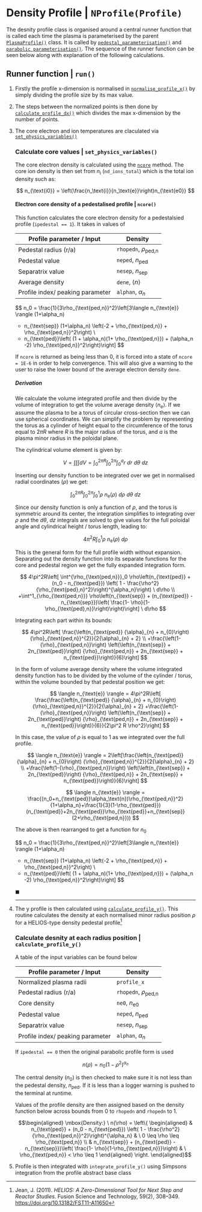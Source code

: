# Density Profile | `NProfile(Profile)`

The desnity profile class is organised around a central runner function that is called each time the plasma is parameterised by the parent [`PlasmaProfile()`](./plasma_profiles.md) class. It is called by [`pedestal_parameterisation()`](plasma_profiles.md#pedestal_parameterisation) and [`parabolic parameterisation()`](./plasma_profiles.md#parabolic_paramterisation). The sequence of the runner function can be seen below along with explanation of the following calculations.

## Runner function | `run()`

1. Firstly the profile x-dimension is normalised in [`normalise_profile_x()`](./plasma_profiles_abstract_class.md/#normalise-the-profile-in-x--normalise_profile_x) by simply dividing the profile size by its max value.

2. The steps between the normalized points is then done by [`calculate_profile_dx()`](./plasma_profiles_abstract_class.md#calculate-the-profile-steps-in-x--calculate_profile_dx) which divides the max x-dimension by the number of points.

3. The core electron and ion temperatures are claculated via [`set_physics_variables()`]() 


    ### Calculate core values | `set_physics_variables()`

    The core electron density is calculated using the [`ncore`](plasma_density_profile.md#electron-core-density-of-a-pedestalised-profile--ncore) method.
    The core ion density is then set from $n_{\text{i}}$ (`nd_ions_total`) which is the total ion density such as:

    $$
    n_{\text{i0}} = \left(\frac{n_\text{i}}{n_\text{e}}\right)n_{\text{e0}}
    $$
    
    #### Electron core density of a pedestalised profile | `ncore()`

    This function calculates the core electron density for a pedestalsied profile (`ipedestal == 1`). It takes in values of 

    | Profile parameter / Input               | Density   |
    |----------------------------------|-----------|
    | Pedestal radius (r/a)            | `rhopedn`, $\rho_{\text{ped,n}}$ |
    | Pedestal value                   | `neped`, $n_{\text{ped}}$ |
    | Separatrix value                 | `nesep`, $n_{\text{sep}}$ |
    | Average density             | `dene`, $\langle n \rangle$ |
    | Profile index/ peaking parameter | `alphan`, $\alpha_n$ |


    $$
    n_0  =  \frac{1}{3\rho_{\text{ped,n}}^2}\left[3\langle n_{\text{e}} \rangle (1+\alpha_n)
    + n_{\text{sep}} (1+\alpha_n) \left(-2 + \rho_{\text{ped,n}} + \rho_{\text{ped,n}}^2\right) \\
    - n_{\text{ped}}\left( (1 + \alpha_n)(1+ \rho_{\text{ped,n}}) + (\alpha_n -2)
    \rho_{\text{ped,n}}^2\right)\right]
    $$

    If `ncore` is returned as being less than 0, it is forced into a state of `ncore = 1E-6` in order to help convergence. This will also give a warning to the user to raise the lower bound of the average electron density `dene`.

    ##### Derivation

    We calculate the volume integrated profile and then divide by the volume of integration to get the volume average density $\langle n_{\text{e}} \rangle$. If we assume the plasma to be a torus of circular cross-section then we can use spherical coordinates. We can simplify the problem by representing the torus as a cylinder of height equal to the circumference of the torus equal to $2\pi R$ where $R$ is the major radius of the torus, and $a$ is the plasma minor radius in the poloidal plane.

    The cylindrical volume element is given by:

    $$
    V = \int \int \int dV = \int^{2\pi R}_0 \int^{2\pi}_0 \int^a_0 r \ dr \ d\theta \ dz
    $$

    Inserting our density function to be integrated over we get in normalised radial coordinates ($\rho$) we get:

    $$
    \int^{2\pi R}_0 \int^{2\pi}_0 \int^{1}_0       \rho \ n_{\text{e}}(\rho) \ d\rho \ d\theta \ dz
    $$

    Since our density function is only a function of $\rho$, and the torus is symmetric around its center, the integration simplifies to integrating over $\rho$ and the $d\theta ,\ dz$ integrals are solved to give values for the full poloidal angle and cylindrical height / torus length, leading to:

    $$
    4\pi^2R \int^{1}_0     \rho \ n_{\text{e}}(\rho) \ d\rho  
    $$

    This is the general form for the full profile width without expansion. Separating out the density function into its separate functions for the core and pedestal region we get the fully expanded integration form.

    $$
    4\pi^2R\left[ \int^{\rho_{\text{ped,n}}}_0     \rho\left(n_{\text{ped}} + (n_0 - n_{\text{ped}}) \left( 1 -
    \frac{\rho^2}{\rho_{\text{ped},n}^2}\right)^{\alpha_n}\right) \ d\rho \\
    +\int^1_{\rho_{\text{ped,n}}}     \rho\left(n_{\text{sep}} + (n_{\text{ped}} - n_{\text{sep}})\left( \frac{1- \rho}{1-\rho_{\text{ped},n}}\right)\right)\right] \ d\rho
    $$
        
    Integrating each part within its bounds:
    
    $$
    4\pi^2R\left[ \frac{\left(n_{\text{ped}} {\alpha}_{n} + n_{0}\right) {\rho}_{\text{ped,n}}^{2}}{2{\alpha}_{n} + 2} \\
    +\frac{\left(1-{\rho}_{\text{ped,n}}\right) \left(\left(n_{\text{sep}} + 2n_{\text{ped}}\right) {\rho}_{\text{ped,n}} + 2n_{\text{sep}} + n_{\text{ped}}\right)}{6}\right] 
    $$

    In the form of volume average density where the volume integrated density function has to be divided by the volume of the cylinder / torus, within the volume bounded by that pedestal position we get:

    $$
    \langle n_{\text{e}} \rangle = 4\pi^2R\left[ \frac{\frac{\left(n_{\text{ped}} {\alpha}_{n} + n_{0}\right) {\rho}_{\text{ped,n}}^{2}}{2{\alpha}_{n} + 2}
    +\frac{\left(1-{\rho}_{\text{ped,n}}\right) \left(\left(n_{\text{sep}} + 2n_{\text{ped}}\right) {\rho}_{\text{ped,n}} + 2n_{\text{sep}} + n_{\text{ped}}\right)}{6}}{2\pi^2 R \rho^2}\right] 
    $$

    In this case, the value of $\rho$ is equal to 1 as we integrated over the full profile.

    $$
    \langle n_{\text{e}} \rangle = 2\left[\frac{\left(n_{\text{ped}} {\alpha}_{n} + n_{0}\right) {\rho}_{\text{ped,n}}^{2}}{2{\alpha}_{n} + 2} \\
    +\frac{\left(1-{\rho}_{\text{ped,n}}\right) \left(\left(n_{\text{sep}} + 2n_{\text{ped}}\right) {\rho}_{\text{ped,n}} + 2n_{\text{sep}} + n_{\text{ped}}\right)}{6}\right] 
    $$

    $$
    \langle n_{\text{e}} \rangle = \frac{(n_0+n_{\text{ped}}\alpha_\text{n})\rho_{\text{ped,n}}^2}{1+\alpha_n}+\frac{1}{3}(1-\rho_{\text{ped}})(n_{\text{ped}}+2n_{\text{ped}}\rho_{\text{ped}}+n_{\text{sep}}(2+\rho_{\text{ped,n}}))
    $$

    The above is then rearranged to get a function for $n_0$

    $$
    n_0  =  \frac{1}{3\rho_{\text{ped,n}}^2}\left[3\langle n_{\text{e}} \rangle (1+\alpha_n)
    + n_{\text{sep}} (1+\alpha_n) \left(-2 + \rho_{\text{ped,n}} + \rho_{\text{ped,n}}^2\right) \\
    - n_{\text{ped}}\left( (1 + \alpha_n)(1+ \rho_{\text{ped,n}}) + (\alpha_n -2)
    \rho_{\text{ped,n}}^2\right)\right]
    $$
    
    $\blacksquare$

    ------

4. The y profile is then calculated using [`calculate_profile_y()`](plasma_density_profile.md#calculate-desnity-at-each-radius-position-calculate_profile_y). This routine calculates the density at each normalised minor radius position $\rho$ for a HELIOS-type density pedestal profile[^1]

    ### Calculate desnity at each radius position | `calculate_profile_y()`

    A table of the input variables can be found below 

    | Profile parameter / Input               | Density   |
    |----------------------------------|-----------|
    | Normalized plasma radii            | `profile_x` |
    | Pedestal radius (r/a)            | `rhopedn`, $\rho_{\text{ped,n}}$ |
    | Core density                | `ne0`, $n_{\text{e0}}$ |
    | Pedestal value                   | `neped`, $n_{\text{ped}}$ |
    | Separatrix value                 | `nesep`, $n_{\text{sep}}$ |
    | Profile index/ peaking parameter | `alphan`, $\alpha_n$ |

    If `ipedestal == 0` then the original parabolic profile form is used

    $$
    n(\rho) = n_0(1 - \rho^2)^{\alpha_n} 
    $$

    The central density ($n_0$) is then checked to make sure it is not less than the pedestal density, $n_{\text{ped}}$.
    If it is less than a logger warning is pushed to the terminal at runtime.

    Values of the profile density are then assigned based on the density function below across bounds from 0 to `rhopedn` and `rhopedn` to 1.  



    $$\begin{aligned}
    \mbox{Density:} \ n(\rho) = \left\{ 
    \begin{aligned}
        & n_{\text{ped}} + (n_0 - n_{\text{ped}}) \left( 1 -
        \frac{\rho^2}{\rho_{\text{ped,n}}^2}\right)^{\alpha_n}
    & \ 0 \leq \rho \leq \rho_{\text{ped,n}} \\
    & n_{\text{sep}} + (n_{\text{ped}} - n_{\text{sep}})\left( \frac{1- \rho}{1-\rho_{\text{ped,n}}}\right)
    & \ \rho_{\text{ped,n}} < \rho \leq 1
    \end{aligned}
    \right.
    \end{aligned}$$
        

5. Profile is then integrated with `integrate_profile_y()` using Simpsons integration from the profile abstract base class

[^1]: Jean, J. (2011). *HELIOS: A Zero-Dimensional Tool for Next Step and Reactor Studies*. Fusion Science and Technology, 59(2), 308–349. https://doi.org/10.13182/FST11-A11650